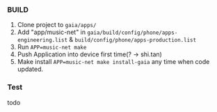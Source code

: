 ### BUILD

1. Clone project to `gaia/apps/`
2. Add "app/music-net" in `gaia/build/config/phone/apps-engineering.list` & `build/config/phone/apps-production.list`
3. Run `APP=music-net make`
4. Push Application into device first time(? -> shi.tan)
5. Make install `APP=music-net make install-gaia` any time when code updated.


### Test
todo

